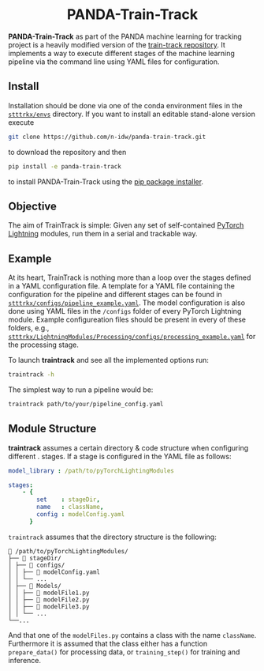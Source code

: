 <div align="center">
    
# PANDA-Train-Track

</div>

**PANDA-Train-Track** as part of the PANDA machine learning for tracking project is a heavily modified version of the [train-track repository](https://github.com/murnanedaniel/train-track). It implements a way to execute different stages of the machine learning pipeline via the command line using YAML files for configuration.

## Install

Installation should be done via one of the conda environment files in the [`stttrkx/envs`](../envs) directory. If you want to install an editable stand-alone version execute

```bash
git clone https://github.com/n-idw/panda-train-track.git
```
to download the repository and then

```bash
pip install -e panda-train-track
```

to install PANDA-Train-Track using the [pip package installer](https://pip.pypa.io/en/stable/index.html).

## Objective

The aim of TrainTrack is simple: Given any set of self-contained [PyTorch Lightning](https://github.com/PyTorchLightning/pytorch-lightning) modules, run them in a serial and trackable way. 

## Example

At its heart, TrainTrack is nothing more than a loop over the stages defined in a YAML configuration file. A template for a YAML file containing the configuration for the pipeline and different stages can be found in [`stttrkx/configs/pipeline_example.yaml`](../configs/pipeline_example.yaml). The model configuration is also done using YAML files in the `/configs` folder of every PyTorch Lightning module. Example configureation files should be present in every of these folders, e.g., [`stttrkx/LightningModules/Processing/configs/processing_example.yaml`](../LightningModules/Processing/configs/processing_example.yaml) for the processing stage.


To launch **traintrack** and see all the implemented options run:

```bash
traintrack -h
```

The simplest way to run a pipeline would be:

```bash
traintrack path/to/your/pipeline_config.yaml
```

## Module Structure

**traintrack** assumes a certain directory & code structure when configuring different . stages. If a stage is configured in the YAML file as follows: 

```yaml
model_library : /path/to/pyTorchLightingModules

stages:
    - {
        set    : stageDir,
        name   : className,
        config : modelConfig.yaml
      }
```

`traintrack` assumes that the directory structure is the following:

```
📂 /path/to/pyTorchLightingModules/
├── 📂 stageDir/
│ ├── 📂 configs/
│ │ ├── 📜 modelConfig.yaml
│ │ └── ...
│ ├── 📂 Models/
│ │ ├── 📜 modelFile1.py
│ │ ├── 📜 modelFile2.py
│ │ ├── 📜 modelFile3.py
│ │ └── ...
└──...
```

And that one of the `modelFiles.py` contains a class with the name `className`. Furthermore it is assumed that the class either has a function `prepare_data()` for processing data, or `training_step()` for training and inference.